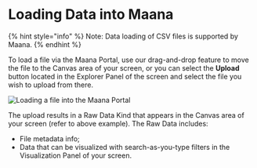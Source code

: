 # Loading Data into Maana

{% hint style="info" %}
Note:  Data loading of CSV files is supported by Maana.
{% endhint %}

To load a file via the Maana Portal, use our drag-and-drop feature to move the file to the Canvas area of your screen, or you can select the **Upload** button located in the Explorer Panel of the screen and select the file you wish to upload from there.

![Loading a file into the Maana Portal](https://gitbooktrainingmaterials.blob.core.windows.net/images/FILE%20UPLOAD.png)

The upload results in a Raw Data Kind that appears in the Canvas area of your screen \(refer to above example\).  The Raw Data includes:

* File metadata info;
* Data that can be visualized with search-as-you-type filters in the Visualization Panel of your screen.

